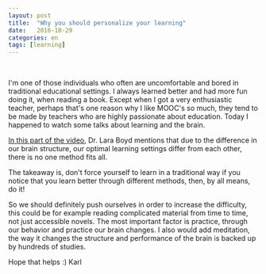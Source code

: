 ```yaml
---
layout: post
title:  "Why you should personalize your learning"
date:   2016-10-29
categories: en
tags: [learning]
---
```

<div class="fb-like" data-href="http://karlheinzniebuhr.github.io/en/2016/10/29/why-you-should-personalize-learning/" data-layout="button_count" data-action="recommend" data-size="small" data-show-faces="true" data-share="true"></div><br>

I'm one of those individuals who often are uncomfortable and bored in traditional educational settings. I always learned better and had more fun doing it, when reading a book. Except when I got a very enthusiastic teacher, perhaps that's one reason why I like MOOC's so much, they tend to be made by teachers who are highly passionate about education. Today I happened to watch some talks about learning and the brain.

[In this part of the video](https://youtu.be/LNHBMFCzznE?t=714), Dr. Lara Boyd mentions that due to the difference in our brain structure, our optimal learning settings differ from each other, there is no one method fits all.

The takeaway is, don't force yourself to learn in a traditional way if you notice that you learn better through different methods, then, by all means, do it!

So we should definitely push ourselves in order to increase the difficulty, this could be for example reading complicated material from time to time, not just accessible novels.
The most important factor is practice, through our behavior and practice our brain changes. I also would add meditation, the way it changes the structure and performance of the brain is backed up by hundreds of studies.

Hope that helps :)
Karl
